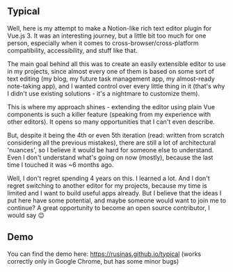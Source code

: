 ## Typical

Well, here is my attempt to make a Notion-like rich text editor plugin for Vue.js 3.
It was an interesting journey, but a little bit too much for one person, especially when it comes to cross-browser/cross-platform compatibility, accessibility, and stuff like that.

The main goal behind all this was to create an easily extensible editor to use in my projects, since almost every one of them is based on some sort of text editing (my blog, my future task management app, my almost-ready note-taking app), and I wanted control over every little thing in it (that's why I didn't use existing solutions - it's a nightmare to customize them).

This is where my approach shines - extending the editor using plain Vue components is such a killer feature (speaking from my experience with other editors). It opens so many opportunities that I can't even describe.

But, despite it being the 4th or even 5th iteration (read: written from scratch considering all the previous mistakes), there are still a lot of architectural 'nuances', so I believe it would be hard for someone else to understand. Even I don't understand what's going on now (mostly), because the last time I touched it was ~6 months ago.

Well, I don't regret spending 4 years on this. I learned a lot. And I don't regret switching to another editor for my projects, because my time is limited and I want to build useful apps already. But I believe that the ideas I put here have some potential, and maybe someone would want to join me to continue? A great opportunity to become an open source contributor, I would say 😉

## Demo

You can find the demo here: https://rusinas.github.io/typical (works correctly only in Google Chrome, but has some minor bugs)